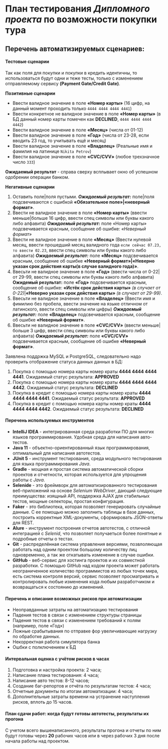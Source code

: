 # План тестирования *Дипломного проекта* по возможности покупки тура

## Перечень автоматизируемых сценариев:
#### Тестовые сценарии

Так как поля для покупки и покупки в кредить идентичны, то использоваться будут одни и теже тесты, только с изменением отправляемому сервису **(Payment Gate/Credit Gate)**.

**Позитивные сценарии**

- Ввести валидное значение в поле **«Номер карты»** (16 цифр, на данный момент проходить только `4444 4444 4444 4441`)
- Ввести конкретное не валидное значение в поле **«Номер карты»** (в БД данный номер карты помечен как **DECLINED**, `4444 4444 4444 4442`)
- Ввести валидное значение в поле **«Месяц»** (числа от 01-12)
- Ввести валидное значение в поле **«Год»** (числа от 23-28, если вводить 23 год, то учитывать ещё и месяц)
- Ввести валидное значение в поле **«Владелец»** (Реальные имя и фамилия на латинице `Nikita Petrov`)
- Ввести валидное значение в поле **«СVC/CVV»** (любое трехзначное число `333`)

**Ожидаемый результат** - справа сверху всплывает окно об успешном одобрении операции банком.

**Негативные сценарии**

1. Оставить поле|поля пустыми. ***Ожидаемый результат:*** поле|поля подсвечиваются с ошибкой **«Обязательное поле»|«неверный формат»**.
2. Ввести не валидное значение в поле **«Номер карты»** (ввести меньше|больше 16 цифр, ввести спец символы или буквы какого либо алфавита) 
***Ожидаемый результат:*** поле «Номер карты» подсвечивается красным, сообщение об ошибке: *«Неверный формат»*
3. Ввести не валидное значение в поле **«Месяц»** (Ввести нулевой месяц, ввести прошедший месяц валидного года `если сейчас 07.23, то ввести 02.23`, ввести спец символы или буквы какого либо алфавита) 
***Ожидаемый результат:*** поле **«Месяц»** подсвечивается красным, сообщение об ошибке **«Неверный формат»|«Неверно указан срок действия карты(в случае валидного года)»**.
4. Ввесьти не валидное значение в поле **«Год»** (ввести числа от 0-22|от 29-99, ввести спец символы или буквы какого либо алфавита)
   **Ожидемый результат:** поле **«Год»** подсвечивается красным, сообщение об ошибке: **«Истёк срок действия карты»** *(в случает от 0-22)*|**«Неверно указан срок действия карты»** *(в случает от 29-99)*.
5. Ввесьти не валидное значение в поле **«Владелец»** (Ввести имя и фимилию без пробела, ввести значение на языке отличном от латинского, ввести спец символы или цифры)
   ***Ожидаемый результат:*** поле **«Владелец»** подсвечивается красным, сообщение об ошибке **«Неверный формат»**.
6. Ввесьти не валидное значение в поле **«CVC/CVV»** (ввести меньше|больше 3 цифр, ввести спец символы или буквы какого либо алфавита)
   ***Ожидаемый результат:*** поле **«CVC/CVV»** подсвечивается красным, сообщение об ошибке **«Неверный формат»**.

Заявлена поддржка MySQL и PostgreSQL, следовательно надо проверить отображение статуса данных данных в БД:
1. Покупка с помощью номера карты номер краты **4444 4444 4444 4441**. Ожидаемый статус результата: **APPROVED**
2. Покупка с помощью номера карты номер краты **4444 4444 4444 4442**. Ожидаемый статус результата: **DECLINED**
3. Покупка в кредит с помощью номера карты номер краты **4444 4444 4444 4441**. Ожидаемый статус результата: **APPROVED**
4. Покупка в кредит с помощью номера карты номер краты **4444 4444 4444 4442**. Ожидаемый статус результата: **DECLINED**

#### Перечень используемых инструментов

- **IntelliJ IDEA** - интегрированная среда разработки ПО для многих языков программирования. Удобная среда для написания авто-тестов.
- **Java 11** - объектно-ориентированный язык программирования, оптимальный для написания автотестов.
- **JUnit 5** - инструмент тестирования, среда модульного тестирования для языка программирования *Java*.
- **Gradle** - мощная и простая система автоматической сборки проектов и отчетности, которая используется для упрощения работы с *Java*.
- **Selenide** - это фреймворк для автоматизированного тестирования веб-приложений на основе *Selenium WebDriver*, дающий следующие преимущества: изящный API, поддержка AJAX для стабильных тестов, мощные селекторы, простая конфигурация.
- **Faker** - это библиотека, которая позволяет генерировать случайные данные. С ее помощью можно заполнить таблицы в базе данных, построить корректные XML-документы, сформировать JSON-ответы для REST.
- **Alure** - инструмент построения отчетов автотестов, с отличной интеграцией с *Selenid*, что позволяет получаеться более понятные и подробные отчеты о тестах.
- **Git** - распределённая система управления версиями, позвлоляющая работать над одним проектом большому количеству лиц одновременно, а так же откатывать изменение в случае ошибки.
- **GitHub** - веб-сервис для хостинга проектов и их совместной разработки. C помощью GitHub над кодом проекта может работать неограниченное количество программистов из любых точек мира, есть система контроля  версий, сервис позволяет просматривать и контролировать любые изменения кода любым разработчиком и возвращаться к состоянию до изменений.

#### Перечень и описание возможных рисков при автоматизации

- Неоправданные затраты на автоматизацию тестирования
- Падения тестов в связи с изменением структуры страницы
- Падения тестов в связи с изменением требований к полям (например, поле «Год»)
- Ложные срабытывания по отправке фор увеличивающие нагрузку по обработке данных.
- Некорректная работа симулятора банка
- Ошбки с полключением к БД

#### Интервальная оценка с учётом рисков в часах

1. Подготовка и настройка проекта: 2 часа;
2. Написание плана тестирования: 4 часа;
3. Написание авто тестов: 8-12 часов;
4. Создание баг-репортов и отчёта по результатам тестов: 4 часа;
5. Отчетные документы по итогам автоматизации: 4 часа;
6. Дополнительные затраты времени на устранение наступления рисков, вплоть до 15 часов.

#### План сдачи работ: когда будут готовы автотесты, результаты их прогона

С учетом всего вышенаписанного, результаты прогона и отчеты по ним будут готовы через **20** рабочих часов или в через рабочих 3 дня после начала работы над проектом.
